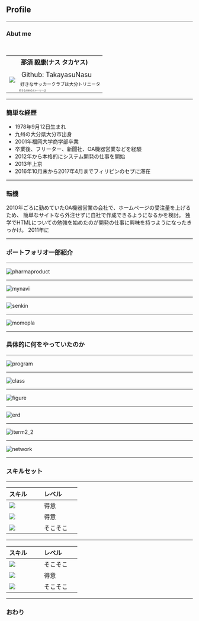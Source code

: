 ## Profile

---

### Abut me

<table>
  <tr>
    <th colspan="2">那須 毅康(ナス タカヤス)</th>
  </tr>
  <tr>
    <td rowspan="4"><img src="https://avatars0.githubusercontent.com/u/6420260"></td>
    <td></td>
  </tr>
  <tr>
    <td style="font-size : 18px;">Github: TakayasuNasu</td>
  </tr>
  <tr>
    <td style="font-size : 12px;">好きなサッカークラブは大分トリニータ</td>
  </tr>
  <tr>
    <td style="font-size : 6px;">好きなJojoのストーリーは</td>
  </tr>
</table>

---

### 簡単な経歴

- 1978年9月12日生まれ
- 九州の大分県大分市出身
- 2001年福岡大学商学部卒業
- 卒業後、フリーター、新聞社、OA機器営業などを経験
- 2012年から本格的にシステム開発の仕事を開始
- 2013年上京
- 2016年10月末から2017年4月までフィリピンのセブに滞在

---


### 転機

2010年ごろに勤めていたOA機器営業の会社で、ホームページの受注量を上げるため、
簡単なサイトなら外注せずに自社で作成できるようになるかを検討。
独学でHTMLについての勉強を始めたのが開発の仕事に興味を持つようになったきっかけ。
2011年に

---

### ポートフォリオ一部紹介

---

![pharmaproduct](assets/images/pharma.png)


---

![mynavi](assets/images/mynavi.png)

---

![senkin](assets/images/senkin.png)

---

![momopla](assets/images/momokoplanet.png)

---

### 具体的に何をやっていたのか

---

![program](assets/images/program.png)

---

![class](assets/images/class.jpg)

---

![figure](assets/images/figure.gif)

---

![erd](assets/images/erd.png)

---

![iterm2_2](assets/images/iterm2_2.jpg)

---

![network](assets/images/network.png)

---

### スキルセット

---


| スキル        | レベル         |
| ------------- | ------------- |
| <img src="https://raw.githubusercontent.com/TakayasuNasu/my_profile/master/assets/images/java.png" > | 得意 |
| <img src="https://raw.githubusercontent.com/TakayasuNasu/my_profile/master/assets/images/php.png" > | 得意 |
| <img src="https://raw.githubusercontent.com/TakayasuNasu/my_profile/master/assets/images/node.png" > | そこそこ |

---

| スキル        | レベル         |
| ------------- | ------------- |
| <img src="https://raw.githubusercontent.com/TakayasuNasu/my_profile/master/assets/images/ruby.png" > | そこそこ |
| <img src="https://raw.githubusercontent.com/TakayasuNasu/my_profile/master/assets/images/angular.png" > | 得意 |
| <img src="https://raw.githubusercontent.com/TakayasuNasu/my_profile/master/assets/images/android.png" > | そこそこ  |

---

### おわり
 
